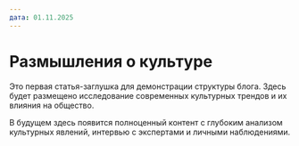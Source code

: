 ```yaml
---
дата: 01.11.2025
---
```


# Размышления о культуре

Это первая статья-заглушка для демонстрации структуры блога. Здесь будет размещено исследование современных культурных трендов и их влияния на общество.

В будущем здесь появится полноценный контент с глубоким анализом культурных явлений, интервью с экспертами и личными наблюдениями.
